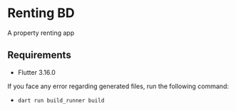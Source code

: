 # Renting BD

A property renting app

## Requirements

- Flutter 3.16.0

If you face any error regarding generated files, run the following command:

- `dart run build_runner build`
